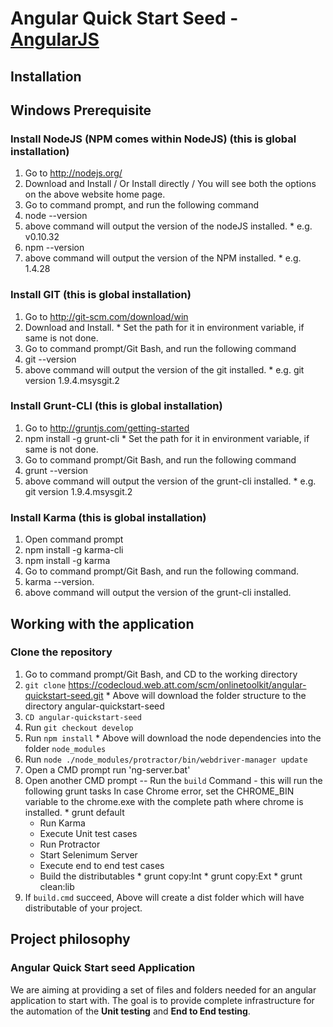 # Angular Quick Start Seed - [AngularJS](http://angularjs.org/)

## Installation

Windows Prerequisite
--------------------

### Install NodeJS (NPM comes within NodeJS) (this is global installation)
   1. Go to http://nodejs.org/
   2. Download and Install / Or Install directly / You will see both the options on the above website home page.
   3. Go to command prompt, and run the following command
   4. node --version
   5. above command will output the version of the nodeJS installed.
	* e.g. v0.10.32
   6. npm --version
   5. above command will output the version of the NPM installed.
	* e.g. 1.4.28

### Install GIT (this is global installation)
   1. Go to http://git-scm.com/download/win
   2. Download and Install.
	* Set the path for it in environment variable, if same is not done.
   3. Go to command prompt/Git Bash, and run the following command
   4. git --version
   5. above command will output the version of the git installed.
	* e.g. git version 1.9.4.msysgit.2

### Install Grunt-CLI (this is global installation)
   1. Go to http://gruntjs.com/getting-started
   2. npm install -g grunt-cli
	* Set the path for it in environment variable, if same is not done.
   3. Go to command prompt/Git Bash, and run the following command
   4. grunt --version
   5. above command will output the version of the grunt-cli installed.
	* e.g. git version 1.9.4.msysgit.2

### Install Karma (this is global installation)
   1. Open command prompt
   2. npm install -g karma-cli
   3. npm install -g karma
   4. Go to command prompt/Git Bash, and run the following command.
   5. karma --version.
   6. above command will output the version of the grunt-cli installed.

Working with the application
--------------------
### Clone the repository
   1. Go to command prompt/Git Bash, and CD to the working directory
   2. ```git clone``` https://codecloud.web.att.com/scm/onlinetoolkit/angular-quickstart-seed.git
	* Above will download the folder structure to the directory angular-quickstart-seed
   3. ```CD angular-quickstart-seed```
   4. Run ```git checkout develop```
   5. Run ```npm install```
	* Above will download the node dependencies into the folder ```node_modules```
   5. Run ```node ./node_modules/protractor/bin/webdriver-manager update```
   6. Open a CMD prompt run 'ng-server.bat'
   7. Open another CMD prompt -- Run the ```build``` Command - this will run the following grunt tasks
		In case Chrome error, set the CHROME_BIN variable to the chrome.exe with the complete path where chrome is installed.
	* grunt default
        * Run Karma
        * Execute Unit test cases
        * Run Protractor
        * Start Selenimum Server
        * Execute end to end test cases
        * Build the distributables
	* grunt copy:Int
	* grunt copy:Ext
	* grunt clean:lib
   8. If ```build.cmd``` succeed,  Above will create a dist folder which will have distributable of your project.
   
## Project philosophy

### Angular Quick Start seed Application

We are aiming at providing a set of files and folders needed for an angular application to start with. The goal is to provide complete infrastructure for the automation of the **Unit testing** and **End to End testing**.